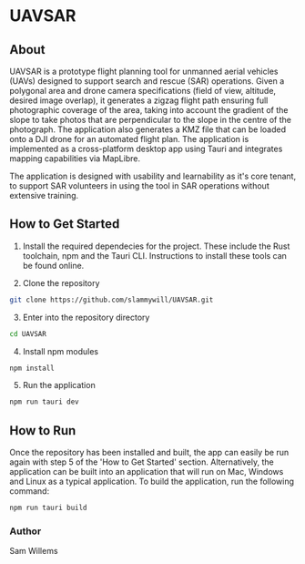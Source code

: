# UAVSAR

## About
UAVSAR is a prototype flight planning tool for unmanned aerial vehicles (UAVs) designed to support search and rescue (SAR) operations. Given a polygonal area and drone camera specifications (field of view, altitude, desired image overlap), it generates a zigzag flight path ensuring full photographic coverage of the area, taking into account the gradient of the slope to take photos that are perpendicular to the slope in the centre of the photograph. The application also generates a KMZ file that can be loaded onto a DJI drone for an automated flight plan. The application is implemented as a cross-platform desktop app using Tauri and integrates mapping capabilities via MapLibre.

The application is designed with usability and learnability as it's core tenant, to support SAR volunteers in using the tool in SAR operations without extensive training.

## How to Get Started
1. Install the required dependecies for the project. These include the Rust toolchain, npm and the Tauri CLI. Instructions to install these tools can be found online.

2. Clone the repository
```sh
git clone https://github.com/slammywill/UAVSAR.git
```

3. Enter into the repository directory
```sh
cd UAVSAR
```

4. Install npm modules
```sh
npm install
```

5. Run the application
```sh
npm run tauri dev
```

## How to Run
Once the repository has been installed and built, the app can easily be run again with step 5 of the 'How to Get Started' section. Alternatively, the application can be built into an application that will run on Mac, Windows and Linux as a typical application. To build the application, run the following command:
```sh
npm run tauri build
```


### Author
Sam Willems 
